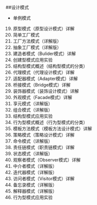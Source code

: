 ##设计模式

- 单例模式




19. 原型模式（原型设计模式）详解
20. 简单工厂模式
21. 工厂方法模式（详解版）
22. 抽象工厂模式（详解版）
23. 建造者模式（Bulider模式）详解
24. 创建型模式应用实验
25. 结构型模式概述（结构型模式的分类）
26. 代理模式（代理设计模式）详解
27. 适配器模式（Adapter模式）详解
28. 桥接模式（Bridge模式）详解
29. 装饰器模式（装饰设计模式）详解
30. 外观模式（Facade模式）详解
31. 享元模式（详解版）
32. 组合模式（详解版）
33. 结构型模式应用实验
34. 行为型模式概述（行为型模式的分类）
35. 模板方法模式（模板方法设计模式）详解
36. 策略模式（策略设计模式）详解
37. 命令模式（详解版）
38. 责任链模式（职责链模式）详解
39. 状态模式（详解版）
40. 观察者模式（Observer模式）详解
41. 中介者模式（详解版）
42. 迭代器模式（详解版）
43. 访问者模式（Visitor模式）详解
44. 备忘录模式（详解版）
45. 解释器模式（详解版）
46. 行为型模式应用实验